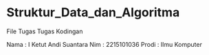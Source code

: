 # Struktur_Data_dan_Algoritma
File Tugas Tugas Kodingan

Nama : I Ketut Andi Suantara
Nim : 2215101036
Prodi : Ilmu Komputer

